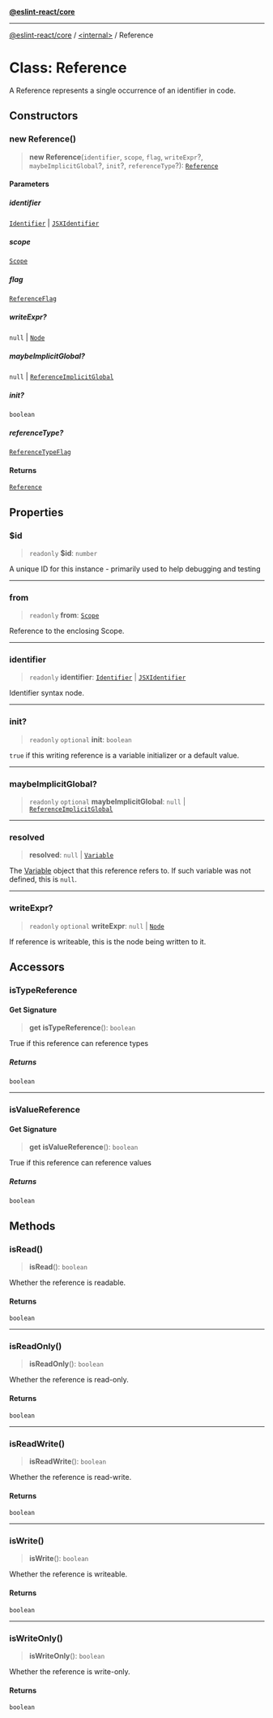 [**@eslint-react/core**](../../README.md)

***

[@eslint-react/core](../../README.md) / [\<internal\>](../README.md) / Reference

# Class: Reference

A Reference represents a single occurrence of an identifier in code.

## Constructors

### new Reference()

> **new Reference**(`identifier`, `scope`, `flag`, `writeExpr`?, `maybeImplicitGlobal`?, `init`?, `referenceType`?): [`Reference`](Reference.md)

#### Parameters

##### identifier

[`Identifier`](../interfaces/Identifier.md) | [`JSXIdentifier`](../interfaces/JSXIdentifier.md)

##### scope

[`Scope`](../type-aliases/Scope.md)

##### flag

[`ReferenceFlag`](../enumerations/ReferenceFlag.md)

##### writeExpr?

`null` | [`Node`](../type-aliases/Node.md)

##### maybeImplicitGlobal?

`null` | [`ReferenceImplicitGlobal`](../interfaces/ReferenceImplicitGlobal.md)

##### init?

`boolean`

##### referenceType?

[`ReferenceTypeFlag`](../enumerations/ReferenceTypeFlag.md)

#### Returns

[`Reference`](Reference.md)

## Properties

### $id

> `readonly` **$id**: `number`

A unique ID for this instance - primarily used to help debugging and testing

***

### from

> `readonly` **from**: [`Scope`](../type-aliases/Scope.md)

Reference to the enclosing Scope.

***

### identifier

> `readonly` **identifier**: [`Identifier`](../interfaces/Identifier.md) \| [`JSXIdentifier`](../interfaces/JSXIdentifier.md)

Identifier syntax node.

***

### init?

> `readonly` `optional` **init**: `boolean`

`true` if this writing reference is a variable initializer or a default value.

***

### maybeImplicitGlobal?

> `readonly` `optional` **maybeImplicitGlobal**: `null` \| [`ReferenceImplicitGlobal`](../interfaces/ReferenceImplicitGlobal.md)

***

### resolved

> **resolved**: `null` \| [`Variable`](Variable.md)

The [Variable](Variable.md) object that this reference refers to. If such variable was not defined, this is `null`.

***

### writeExpr?

> `readonly` `optional` **writeExpr**: `null` \| [`Node`](../type-aliases/Node.md)

If reference is writeable, this is the node being written to it.

## Accessors

### isTypeReference

#### Get Signature

> **get** **isTypeReference**(): `boolean`

True if this reference can reference types

##### Returns

`boolean`

***

### isValueReference

#### Get Signature

> **get** **isValueReference**(): `boolean`

True if this reference can reference values

##### Returns

`boolean`

## Methods

### isRead()

> **isRead**(): `boolean`

Whether the reference is readable.

#### Returns

`boolean`

***

### isReadOnly()

> **isReadOnly**(): `boolean`

Whether the reference is read-only.

#### Returns

`boolean`

***

### isReadWrite()

> **isReadWrite**(): `boolean`

Whether the reference is read-write.

#### Returns

`boolean`

***

### isWrite()

> **isWrite**(): `boolean`

Whether the reference is writeable.

#### Returns

`boolean`

***

### isWriteOnly()

> **isWriteOnly**(): `boolean`

Whether the reference is write-only.

#### Returns

`boolean`
